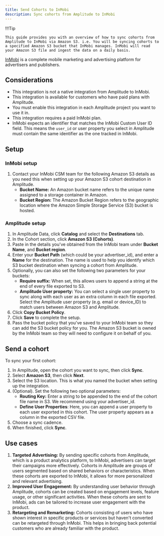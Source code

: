 ```yaml
---
title: Send Cohorts to InMobi
description: Sync cohorts from Amplitude to InMobi
---
```


!!!Tip

    This guide provides you with an overview of how to sync cohorts from Amplitude to InMobi via Amazon S3. i.e. You will be syncing cohorts to a specified Amazon S3 bucket that InMobi manages. InMobi will read your Amazon S3 file and ingest the data on a daily basis.

[InMobi](https://www.inmobi.com/) is a complete mobile marketing and advertising platform for advertisers and publishers.

## Considerations

- This integration is not a native integration from Amplitude to InMobi.
- This integration is available for customers who have paid plans with Amplitude.
- You must enable this integration in each Amplitude project you want to use it in.
- This integration requires a paid InMobi plan.
- InMobi expects an identifier that matches the InMobi Custom User ID field. This means the `user_id` or user property you select in Amplitude must contain the same identifier as the one tracked in InMobi.

## Setup

### InMobi setup

1. Contact your InMobi CSM team for the following Amazon S3 details as you need this when setting up your Amazon S3 cohort destination in Amplitude.
   - **Bucket Name:** An Amazon bucket name refers to the unique name assigned to a storage container in Amazon.
   - **Bucket Region:** The Amazon Bucket Region refers to the geographic location where the Amazon Simple Storage Service (S3) bucket is hosted. 

### Amplitude setup

1. In Amplitude Data, click **Catalog** and select the **Destinations** tab.
2. In the Cohort section, click **Amazon S3 (Cohorts)**.
3. Paste in the details you've obtained from the InMobi team under **Bucket Name**, and **Bucket region**.
4. Enter your **Bucket Path** (which could be your advertiser_id), and enter a **Name** for the destination. The name is used to help you identify which S3 bucket destination when syncing a cohort from Amplitude.
5. Optionally, you can also set the following two parameters for your buckets:
   - **Require suffix:** When set, this allows users to append a string at the end of every file exported to S3.
   - **Amplitude User property:** You can select a single user property to sync along with each user as an extra column in each file exported. Select the Amplitude user property (e.g. email or device_ID) to match users between Amazon S3 and Amplitude.
6. Click **Copy Bucket Policy**.
7. Click **Save** to complete the setup. 
8. Pass the bucket policy that you've saved to your InMobi team so they can add the S3 bucket policy for you. The Amazon S3 bucket is owned by the InMobi team so they will need to configure it on behalf of you.

## Send a cohort

To sync your first cohort:

1. In Amplitude, open the cohort you want to sync, then click **Sync**.
2. Select **Amazon S3**, then click **Next**.
3. Select the S3 location. This is what you named the bucket when setting up the integration.
4. (Optional). Set the following two optional parameters:
   - **Routing Key:** Enter a string to be appended to the end of the cohort file name in S3. We recommend using your advertiser_id.
   - **Define User Properties**: Here, you can append a user property to each user exported in this cohort. The user property appears as a column in the exported CSV file.
5. Choose a sync cadence.
6. When finished, click **Sync**.

## Use cases

1. **Targeted Advertising:** By sending specific cohorts from Amplitude, which is a product analytics platform, to InMobi, advertisers can target their campaigns more effectively. Cohorts in Amplitude are groups of users segmented based on shared behaviors or characteristics. When these cohorts are exported to InMobi, it allows for more personalized and relevant advertising.
2. **Improved User Engagement:** By understanding user behavior through Amplitude, cohorts can be created based on engagement levels, feature usage, or other significant activities. When these cohorts are sent to InMobi, ads can be tailored to increase user engagement with the product.
3. **Retargeting and Remarketing:** Cohorts consisting of users who have shown interest in specific products or services but haven't converted can be retargeted through InMobi. This helps in bringing back potential customers who are already familiar with the product.
